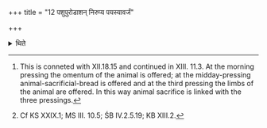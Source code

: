 +++
title = "12 पशुपुरोडाशन् निरुप्य पयस्यावर्जं"

+++

<details><summary>थिते</summary>

12. After (the Adhvaryu) has taken out (the grains for) the animal-sacrificial-bread,[^1] the oblations connected with the pressing (should be pepared) except the milk-mess.[^2]  

[^1]: This is conneted with XII.18.15 and continued in XIII. 11.3. At the morning pressing the omentum of the animal is offered; at the midday-pressing animal-sacrificial-bread is offered and at the third pressing the limbs of the animal are offered. In this way animal sacrifice is linked with the three pressings.  

[^2]: Cf KS XXIX.1; MS III. 10.5; ŚB IV.2.5.19; KB XIII.2.  
</details>
